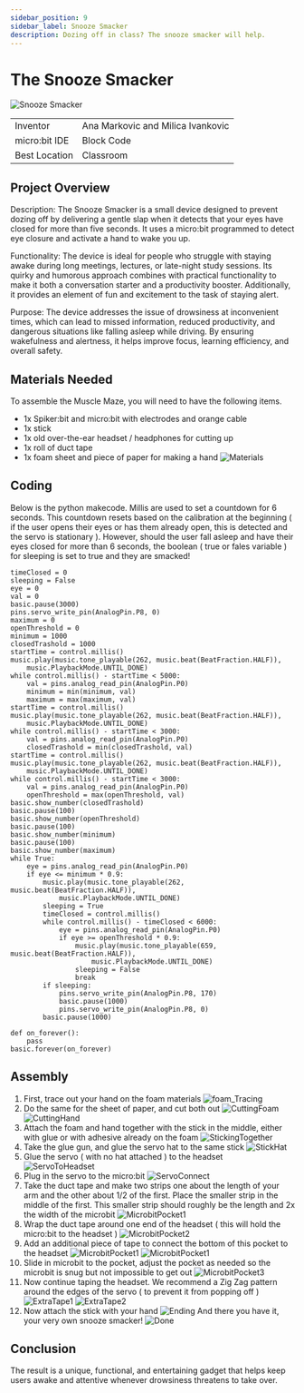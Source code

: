 ```yaml
---
sidebar_position: 9
sidebar_label: Snooze Smacker
description: Dozing off in class? The snooze smacker will help.
---
```


# The Snooze Smacker #
![Snooze Smacker](./nb_ss_00.png)

|     |       |
|--------------|--------------
| Inventor     | Ana Markovic and Milica Ivankovic           
| micro:bit IDE     | Block Code 
| Best Location     | Classroom

## Project Overview ##
Description: The Snooze Smacker is a small device designed to prevent dozing off by delivering
a gentle slap when it detects that your eyes have closed for more than five seconds. It uses a
micro:bit programmed to detect eye closure and activate a hand to wake you up.

Functionality: The device is ideal for people who struggle with staying awake during long
meetings, lectures, or late-night study sessions. Its quirky and humorous approach combines
with practical functionality to make it both a conversation starter and a productivity booster.
Additionally, it provides an element of fun and excitement to the task of staying alert.

Purpose: The device addresses the issue of drowsiness at inconvenient times, which can lead to
missed information, reduced productivity, and dangerous situations like falling asleep while
driving. By ensuring wakefulness and alertness, it helps improve focus, learning efficiency, and
overall safety.

## Materials Needed  ##

To assemble the Muscle Maze, you will need to have the following items.

- 1x Spiker:bit and micro:bit with electrodes and orange cable
- 1x stick
- 1x old over-the-ear headset / headphones for cutting up
- 1x roll of duct tape
- 1x foam sheet and piece of paper for making a hand
![Materials](./1.png)
## Coding
Below is the python makecode. Millis are used to set a countdown for 6 seconds. This countdown resets based on the calibration at the beginning ( if the user opens their eyes or has them already open, this is detected and the servo is stationary ). However, should the user fall asleep and have their eyes closed for more than 6 seconds, the boolean ( true or fales variable ) for sleeping is set to true and they are smacked!

```
timeClosed = 0
sleeping = False
eye = 0
val = 0
basic.pause(3000)
pins.servo_write_pin(AnalogPin.P8, 0)
maximum = 0
openThreshold = 0
minimum = 1000
closedTrashold = 1000
startTime = control.millis()
music.play(music.tone_playable(262, music.beat(BeatFraction.HALF)),
    music.PlaybackMode.UNTIL_DONE)
while control.millis() - startTime < 5000:
    val = pins.analog_read_pin(AnalogPin.P0)
    minimum = min(minimum, val)
    maximum = max(maximum, val)
startTime = control.millis()
music.play(music.tone_playable(262, music.beat(BeatFraction.HALF)),
    music.PlaybackMode.UNTIL_DONE)
while control.millis() - startTime < 3000:
    val = pins.analog_read_pin(AnalogPin.P0)
    closedTrashold = min(closedTrashold, val)
startTime = control.millis()
music.play(music.tone_playable(262, music.beat(BeatFraction.HALF)),
    music.PlaybackMode.UNTIL_DONE)
while control.millis() - startTime < 3000:
    val = pins.analog_read_pin(AnalogPin.P0)
    openThreshold = max(openThreshold, val)
basic.show_number(closedTrashold)
basic.pause(100)
basic.show_number(openThreshold)
basic.pause(100)
basic.show_number(minimum)
basic.pause(100)
basic.show_number(maximum)
while True:
    eye = pins.analog_read_pin(AnalogPin.P0)
    if eye <= minimum * 0.9:
        music.play(music.tone_playable(262, music.beat(BeatFraction.HALF)),
            music.PlaybackMode.UNTIL_DONE)
        sleeping = True
        timeClosed = control.millis()
        while control.millis() - timeClosed < 6000:
            eye = pins.analog_read_pin(AnalogPin.P0)
            if eye >= openThreshold * 0.9:
                music.play(music.tone_playable(659, music.beat(BeatFraction.HALF)),
                    music.PlaybackMode.UNTIL_DONE)
                sleeping = False
                break
        if sleeping:
            pins.servo_write_pin(AnalogPin.P8, 170)
            basic.pause(1000)
            pins.servo_write_pin(AnalogPin.P8, 0)
        basic.pause(1000)

def on_forever():
    pass
basic.forever(on_forever)
```
## Assembly
1. First, trace out your hand on the foam materials
![foam_Tracing](./2.png)
2. Do the same for the sheet of paper, and cut both out
![CuttingFoam](./4.png)
![CuttingHand](./5.png)
3. Attach the foam and hand together with the stick in the middle, either with glue or with adhesive already on the foam
![StickingTogether](./6.png)
4. Take the glue gun, and glue the servo hat to the same stick
![StickHat](./8.png)
5. Glue the servo ( with no hat attached ) to the headset
![ServoToHeadset](./10.png)
6. Plug in the servo to the micro:bit
![ServoConnect](./12.png)
7. Take the duct tape and make two strips one about the length of your arm and the other about 1/2 of the first. Place the smaller strip in the middle of the first. This smaller strip should roughly be the length and 2x the width of the microbit
![MicrobitPocket1](./16.png)
8. Wrap the duct tape around one end of the headset ( this will hold the micro:bit to the headset )
![MicrobitPocket2](./17.png)
9. Add an additional piece of tape to connect the bottom of this pocket to the headset
![MicrobitPocket1](./20.png)
![MicrobitPocket1](./21.png)
10. Slide in microbit to the pocket, adjust the pocket as needed so the microbit is snug but not impossible to get out
![MicrobitPocket3](./22.png)
11. Now continue taping the headset. We recommend a Zig Zag pattern around the edges of the servo ( to prevent it from popping off )
![ExtraTape1](./24.png)
![ExtraTape2](./25.png)
12. Now attach the stick with your hand
![Ending](./26.png)
And there you have it, your very own snooze smacker!
![Done](./27.png)

## Conclusion
The result is a unique, functional, and entertaining gadget that helps keep users awake and
attentive whenever drowsiness threatens to take over.
